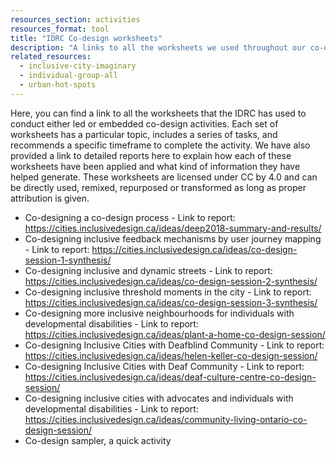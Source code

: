```yaml
---
resources_section: activities
resources_format: tool
title: "IDRC Co-design worksheets"
description: "A links to all the worksheets we used throughout our co-design process is provided here."
related_resources:
  - inclusive-city-imaginary
  - individual-group-all
  - urban-hot-spots
---
```


Here, you can find a link to all the worksheets that the IDRC has used to conduct either led or embedded co-design activities. Each set of worksheets has a particular topic, includes a series of tasks, and recommends a specific timeframe to complete the activity. We have also provided a link to detailed reports here to explain how each of these worksheets have been applied and what kind of information they have helped generate. These worksheets are licensed under CC by 4.0 and can be directly used, remixed, repurposed or transformed as long as proper attribution is given. 


- Co-designing a co-design process - Link to report: https://cities.inclusivedesign.ca/ideas/deep2018-summary-and-results/ 
- Co-designing inclusive feedback mechanisms by user journey mapping - Link to report: https://cities.inclusivedesign.ca/ideas/co-design-session-1-synthesis/ 
- Co-designing inclusive and dynamic streets - Link to report: https://cities.inclusivedesign.ca/ideas/co-design-session-2-synthesis/ 
- Co-designing inclusive threshold moments in the city - Link to report: https://cities.inclusivedesign.ca/ideas/co-design-session-3-synthesis/ 
- Co-designing more inclusive neighbourhoods for individuals with developmental disabilities - Link to report: https://cities.inclusivedesign.ca/ideas/plant-a-home-co-design-session/ 
- Co-designing Inclusive Cities with Deafblind Community - Link to report: https://cities.inclusivedesign.ca/ideas/helen-keller-co-design-session/ 
- Co-designing Inclusive Cities with Deaf Community - Link to report: https://cities.inclusivedesign.ca/ideas/deaf-culture-centre-co-design-session/ 
- Co-designing inclusive cities with advocates and individuals with developmental disabilities - Link to report: https://cities.inclusivedesign.ca/ideas/community-living-ontario-co-design-session/ 
- Co-design sampler, a quick activity
